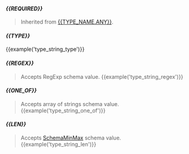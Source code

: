 #### *{{REQUIRED}}*
> Inherited from [{{TYPE_NAME.ANY}}](#{{TYPE_NAME.ANY.toLowerCase()}}).

#### *{{TYPE}}*
{{example('type_string_type')}}

#### *{{REGEX}}*
> Accepts RegExp schema value.
{{example('type_string_regex')}}

#### *{{ONE_OF}}*
> Accepts array of strings schema value.
{{example('type_string_one_of')}}

#### *{{LEN}}*
> Accepts [SchemaMinMax](#schemaminmax) schema value.
{{example('type_string_len')}}
